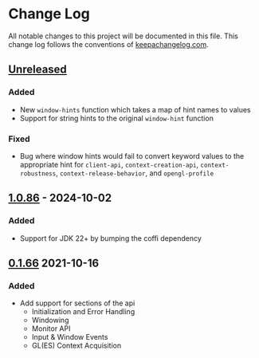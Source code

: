 # Change Log
All notable changes to this project will be documented in this file. This change log follows the conventions of [keepachangelog.com](http://keepachangelog.com/).

## [Unreleased]
### Added
- New `window-hints` function which takes a map of hint names to values
- Support for string hints to the original `window-hint` function

### Fixed
- Bug where window hints would fail to convert keyword values to the appropriate hint for `client-api`, `context-creation-api`, `context-robustness`, `context-release-behavior`, and `opengl-profile`

## [1.0.86] - 2024-10-02
### Added
- Support for JDK 22+ by bumping the coffi dependency

## [0.1.66] 2021-10-16
### Added
- Add support for sections of the api
  - Initialization and Error Handling
  - Windowing
  - Monitor API
  - Input & Window Events
  - GL(ES) Context Acquisition

[Unreleased]: https://github.com/IGJoshua/glfw-clj/compare/v1.0.86...HEAD
[1.0.86]: https://github.com/IGJoshua/glfw-clj/compare/v0.1.66...v1.0.86
[0.1.66]: https://github.com/IGJoshua/glfw-clj/compare/9cfb2830924f752bad5031f1b8895ee6fba0d6cb...v0.1.66

